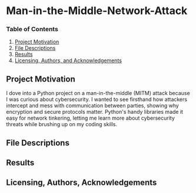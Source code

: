 


# Man-in-the-Middle-Network-Attack
### Table of Contents

1. [Project Motivation](#motivation)
2. [File Descriptions](#files)
3. [Results](#results)
4. [Licensing, Authors, and Acknowledgements](#licensing)

## Project Motivation<a name="motivation"></a>
I dove into a Python project on a man-in-the-middle (MITM) attack because I was curious about cybersecurity. I wanted to see firsthand how attackers intercept and mess with communication between parties, showing why encryption and secure protocols matter. Python's handy libraries made it easy for network tinkering, letting me learn more about cybersecurity threats while brushing up on my coding skills.
## File Descriptions <a name="files"></a>

## Results<a name="results"></a>

## Licensing, Authors, Acknowledgements<a name="licensing"></a>
